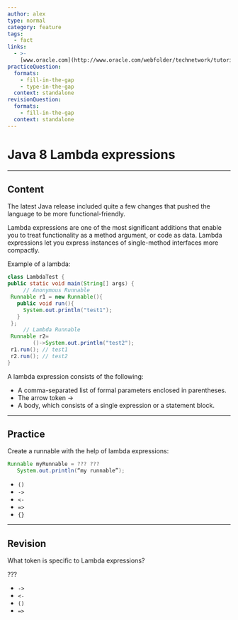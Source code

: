 ```yaml
---
author: alex
type: normal
category: feature
tags:
  - fact
links:
  - >-
    [www.oracle.com](http://www.oracle.com/webfolder/technetwork/tutorials/obe/java/Lambda-QuickStart/index.html){website}
practiceQuestion:
  formats:
    - fill-in-the-gap
    - type-in-the-gap
  context: standalone
revisionQuestion:
  formats:
    - fill-in-the-gap
  context: standalone
---
```


# Java 8 Lambda expressions


---

## Content

The latest Java release included quite a few changes that pushed the language to be more functional-friendly.

Lambda expressions are one of the most significant additions that enable you to treat functionality as a method argument, or code as data. Lambda expressions let you express instances of single-method interfaces more compactly.

Example of a lambda:

```java
class LambdaTest {
public static void main(String[] args) {
     // Anonymous Runnable
 Runnable r1 = new Runnable(){
   public void run(){
     System.out.println("test1");
   }
 };
     // Lambda Runnable
 Runnable r2=
        ()->System.out.println("test2");
 r1.run(); // test1
 r2.run(); // test2
}
```

A lambda expression consists of the following:

- A comma-separated list of formal parameters enclosed in parentheses.
- The arrow token ->
- A body, which consists of a single expression or a statement block.


---

## Practice

Create a runnable with the help of lambda expressions:

```java
Runnable myRunnable = ??? ??? 
   System.out.println(“my runnable”);
```

- `()` 
- `->` 
- `<-` 
- `=>` 
- `{}`


---

## Revision

What token is specific to Lambda expressions?

???

- `->` 
- `<-` 
- `()` 
- `=>`
